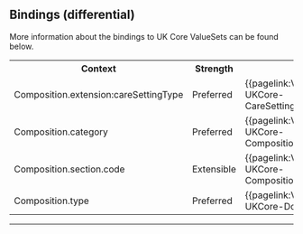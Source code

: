 ## Bindings (differential)

More information about the bindings to UK Core ValueSets can be found below.

<table class="assets" title="Bindings list">
<tr>
<th class="width30">Context</th>
<th class="width20">Strength</th>
<th class="width50">Link</th>
</tr>
<tr>
<td>Composition.extension:careSettingType</td>
<td>Preferred</td>
<td>{{pagelink:ValueSet-UKCore-CareSettingType}}</td>
</tr>
<tr>
<td>Composition.category</td>
<td>Preferred</td>
<td>{{pagelink:ValueSet-UKCore-CompositionCategory}}</td>
</tr>
<tr>
<td>Composition.section.code</td>
<td>Extensible</td>
<td>{{pagelink:ValueSet-UKCore-CompositionSectionCode}}</td>
</tr>
<tr>
<td>Composition.type</td>
<td>Preferred</td>
<td>{{pagelink:ValueSet-UKCore-DocumentType}}</td>
</tr>
</table>

---